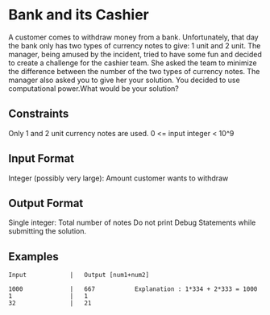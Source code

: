 # Bank and its Cashier
A customer comes to withdraw money from a bank. Unfortunately, that day the bank only has two types of currency notes to give: 1 unit and 2 unit. The manager, being amused by the incident, tried to have some fun and decided to create a challenge for the cashier team. She asked the team to minimize the difference between the number of the two types of currency notes. The manager also asked you to give her your solution. You decided to use computational power.What would be your solution?

## Constraints
Only 1 and 2 unit currency notes are used.
0 <= input integer < 10^9
## Input Format
Integer (possibly very large): Amount customer wants to withdraw

## Output Format
Single integer: Total number of notes
Do not print Debug Statements while submitting the solution.

## Examples
```
Input            |   Output [num1+num2]
```
```
1000             |   667           Explanation : 1*334 + 2*333 = 1000
1                |   1
32               |   21
```
